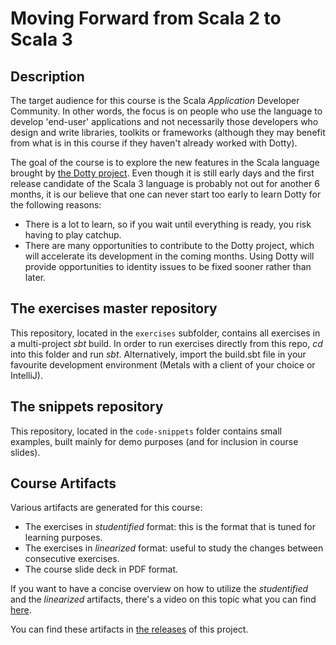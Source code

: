 # Moving Forward from Scala 2 to Scala 3

## Description

The target audience for this course is the Scala _Application_ Developer Community.
In other words, the focus is on people who use the language to develop 'end-user'
applications and not necessarily those developers who design and write libraries,
toolkits or frameworks (although they may benefit from what is in this course if
they haven't already worked with Dotty).

The goal of the course is to explore the new features in the Scala language brought
by [the Dotty project](https://dotty.epfl.ch). Even though it is still early days
and the first release candidate of the Scala 3 language is probably not out for
another 6 months, it is our believe that one can never start too early to learn
Dotty for the following reasons:

- There is a lot to learn, so if you wait until everything is ready, you risk having to play catchup.
- There are many opportunities to contribute to the Dotty project, which will accelerate its development in the coming months. Using Dotty will provide opportunities to identity issues to be fixed sooner rather than later.

## The exercises master repository

This repository, located in the `exercises` subfolder, contains all exercises in a multi-project _sbt_ build. In order to run exercises directly from this repo, _cd_ into this folder and run _sbt_. Alternatively, import the build.sbt file in your favourite development environment (Metals with a client of your choice or IntelliJ).

## The snippets repository

This repository, located in the `code-snippets` folder contains small examples, built mainly for demo purposes (and for inclusion in course slides).

## Course Artifacts

Various artifacts are generated for this course:

- The exercises in _studentified_ format: this is the format that is tuned for learning purposes.
- The exercises in _linearized_ format: useful to study the changes between consecutive exercises.
- The course slide deck in PDF format.

If you want to have a concise overview on how to utilize the _studentified_ and the _linearized_ artifacts, there's a video on this topic what you can find [here](https://youtu.be/2zmXTGG7Nkg).

You can find these artifacts in [the releases](https://github.com/lunatech-labs/lunatech-scala-2-to-scala3-course/releases) of this project.